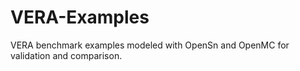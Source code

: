 # VERA-Examples
VERA benchmark examples modeled with OpenSn and OpenMC for validation and comparison.
